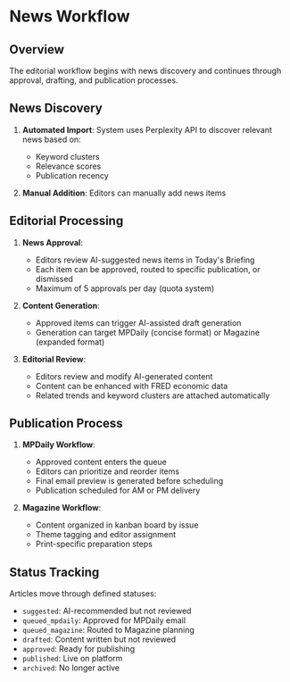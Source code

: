 
# News Workflow

## Overview
The editorial workflow begins with news discovery and continues through approval, drafting, and publication processes.

## News Discovery

1. **Automated Import**: System uses Perplexity API to discover relevant news based on:
   - Keyword clusters
   - Relevance scores
   - Publication recency

2. **Manual Addition**: Editors can manually add news items

## Editorial Processing

1. **News Approval**:
   - Editors review AI-suggested news items in Today's Briefing
   - Each item can be approved, routed to specific publication, or dismissed
   - Maximum of 5 approvals per day (quota system)

2. **Content Generation**:
   - Approved items can trigger AI-assisted draft generation
   - Generation can target MPDaily (concise format) or Magazine (expanded format)

3. **Editorial Review**:
   - Editors review and modify AI-generated content
   - Content can be enhanced with FRED economic data
   - Related trends and keyword clusters are attached automatically

## Publication Process

1. **MPDaily Workflow**:
   - Approved content enters the queue
   - Editors can prioritize and reorder items
   - Final email preview is generated before scheduling
   - Publication scheduled for AM or PM delivery

2. **Magazine Workflow**:
   - Content organized in kanban board by issue
   - Theme tagging and editor assignment
   - Print-specific preparation steps

## Status Tracking

Articles move through defined statuses:
- `suggested`: AI-recommended but not reviewed
- `queued_mpdaily`: Approved for MPDaily email
- `queued_magazine`: Routed to Magazine planning
- `drafted`: Content written but not reviewed
- `approved`: Ready for publishing
- `published`: Live on platform
- `archived`: No longer active
